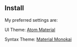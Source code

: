 ## Install

My preferred settings are:

UI Theme: [Atom Material](https://atom.io/themes/atom-material-ui)

Syntax Theme: [Material Monokai](https://atom.io/themes/material-monokai-syntax)
